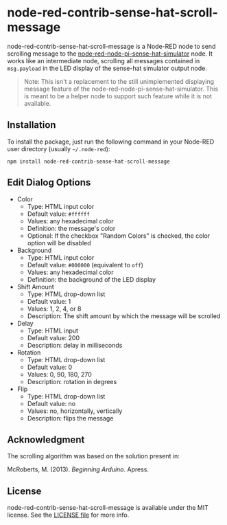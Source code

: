 # node-red-contrib-sense-hat-scroll-message

node-red-contrib-sense-hat-scroll-message is a Node-RED node to send scrolling message to the [node-red-node-pi-sense-hat-simulator](https://www.npmjs.com/package/node-red-node-pi-sense-hat-simulator) node. It works like an intermediate node, scrolling all messages contained in `msg.payload` in the LED display of the sense-hat simulator output node.

> Note: This isn't a replacement to the still unimplemented displaying message feature of the node-red-node-pi-sense-hat-simulator. This is meant to be a helper node to support such feature while it is not available.

## Installation

To install the package, just run the following command in your Node-RED user
directory (usually `~/.node-red`):

    npm install node-red-contrib-sense-hat-scroll-message

## Edit Dialog Options

 - Color
	 - Type: HTML input color
	 - Default value: `#ffffff`
	 - Values: any hexadecimal color
	 - Definition: the message's color
	 - Optional: If the checkbox "Random Colors" is checked, the color option will be disabled
 - Background
	 - Type: HTML input color
	 - Default value: `#000000` (equivalent to `off`)
	 - Values: any hexadecimal color
	 - Definition: the background of the LED display
 - Shift Amount
	 - Type: HTML drop-down list
	 - Default value: 1
	 - Values: 1, 2, 4, or 8
	 - Description: The shift amount by which the message will be scrolled
 - Delay
	 - Type: HTML input
	 - Default value: 200
	 - Description: delay in milliseconds
 - Rotation
	 - Type: HTML drop-down list
	 - Default value: 0
	 - Values: 0, 90, 180, 270
	 - Description: rotation in degrees
 - Flip
	 - Type: HTML drop-down list
	 - Default value: no
	 - Values: no, horizontally, vertically
	 - Description: flips the message

## Acknowledgment

The scrolling algorithm was based on the solution present in:

McRoberts, M. (2013). _Beginning Arduino_. Apress.

## License

node-red-contrib-sense-hat-scroll-message is available under the MIT license. See the [LICENSE file](https://github.com/carloszimm/node-red-contrib-sense-hat-scroll-message/blob/master/LICENSE) for more info.